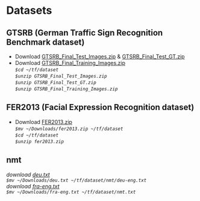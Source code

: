 # Datasets
## GTSRB (German Traffic Sign Recognition Benchmark dataset)
* Download [GTSRB_Final_Test_Images.zip](https://sid.erda.dk/public/archives/daaeac0d7ce1152aea9b61d9f1e19370/GTSRB_Final_Test_Images.zip) & [GTSRB_Final_Test_GT.zip](https://sid.erda.dk/public/archives/daaeac0d7ce1152aea9b61d9f1e19370/GTSRB_Final_Test_GT.zip) <br />
* Download [GTSRB_Final_Training_Images.zip](https://sid.erda.dk/public/archives/daaeac0d7ce1152aea9b61d9f1e19370/GTSRB_Final_Training_Images.zip) <br />
*`$cd ~/tf/dataset`* <br />
*`$unzip GTSRB_Final_Test_Images.zip`* <br />
*`$unzip GTSRB_Final_Test_GT.zip`* <br />
*`$unzip GTSRB_Final_Training_Images.zip`* <br />

## FER2013 (Facial Expression Recognition dataset)
* Download [FER2013.zip](https://anonfile.com/bdj3tfoeba/data_zip) <br />
*`$mv ~/Downloads/fer2013.zip ~/tf/dataset`* <br />
*`$cd ~/tf/dataset`* <br />
*`$unzip fer2013.zip`* <br />

## nmt
*download [deu.txt](https://github.com/pradeepkannan85/Translation/blob/master/deu.txt)* <br />
*`$mv ~/Downloads/deu.txt ~/tf/dataset/nmt/deu-eng.txt`* <br />
*download [fra-eng.txt](https://github.com/L1aoXingyu/seq2seq-translation/blob/master/data/eng-fra.txt)* <br />
*`$mv ~/Downloads/fra-eng.txt ~/tf/dataset/nmt.txt`* <br />
